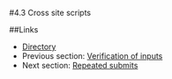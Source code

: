 #4.3 Cross site scripts


##Links
- [Directory](preface.md)
- Previous section: [Verification of inputs](04.2.md)
- Next section: [Repeated submits](04.4.md)